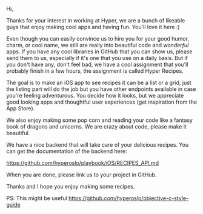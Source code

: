 Hi,

Thanks for your interest in working at Hyper, we are a bunch of likeable guys that enjoy making cool apps and having fun. You'll love it here :)

Even though you can easily convince us to hire you for your good humor, charm, or cool name, we still are really into beautiful code and *wonderful* apps. If you have any cool libraries in GitHub that you can show us, please send them to us, especially if it's one that you use on a daily basis. But if you don't have any, don't feel bad, we have a cool assignment that you'll probably finish in a few hours, the assignment is called Hyper Recipes.

The goal is to make an iOS app to see recipes it can be a list or a grid, just the listing part will do the job but you have other endpoints available in case you're feeling adventurous. You decide how it looks, but we appreciate good looking apps and thoughtful user experiences (get inspiration from the App Store).

We also enjoy making some pop corn and reading your code like a fantasy book of dragons and unicorns. We are crazy about code, please make it beautiful.

We have a nice backend that will take care of your delicious recipes. You can get the documentation of the backend here:

https://github.com/hyperoslo/playbook/iOS/RECIPES_API.md

When you are done, please link us to your project in GitHub.

Thanks and I hope you enjoy making some recipes.

PS: This might be useful https://github.com/hyperoslo/objective-c-style-guide
